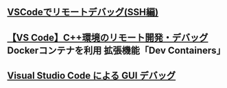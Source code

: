 ## [VSCodeでリモートデバッグ(SSH編)](https://net-newbie.com/2020/04/11/vscode-remote-ssh/)
## [【VS Code】C++環境のリモート開発・デバッグ](https://chigusa-web.com/blog/vs-code-cpp-remote/) Dockerコンテナを利用 拡張機能「Dev Containers」
## [Visual Studio Code による GUI デバッグ](https://rinatz.github.io/cpp-book/debug-vscode/)
